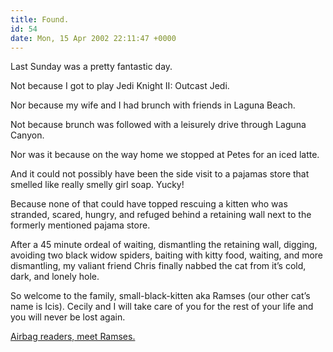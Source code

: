 ```yaml
---
title: Found.
id: 54
date: Mon, 15 Apr 2002 22:11:47 +0000
---
```


Last Sunday was a pretty fantastic day.  

Not because I got to play Jedi Knight II: Outcast Jedi.  

Nor because my wife and I had brunch with friends in Laguna Beach.  

Not because brunch was followed with a leisurely drive through Laguna Canyon.  

Nor was it because on the way home we stopped at Petes for an iced latte.  

And it could not possibly have been the side visit to a pajamas store that smelled like really smelly girl soap. Yucky!  

Because none of that could have topped rescuing a kitten who was stranded, scared, hungry, and refuged behind a retaining wall next to the formerly mentioned pajama store.  

After a 45 minute ordeal of waiting, dismantling the retaining wall, digging, avoiding two black widow spiders, baiting with kitty food, waiting, and more dismantling, my valiant friend Chris finally nabbed the cat from it’s cold, dark, and lonely hole.  

So welcome to the family, small-black-kitten aka Ramses (our other cat’s name is Icis). Cecily and I will take care of you for the rest of your life and you will never be lost again.  

[Airbag readers, meet Ramses.](https://www.airbagindustries.com/shutterthumb/ramses.html)





